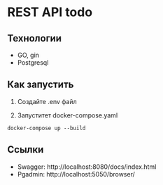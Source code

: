 # REST API todo 
## Технологии 
- GO, gin 
- Postgresql 

## Как запустить
1. Создайте .env файл 

2. Запуститет docker-compose.yaml
``` 
docker-compose up --build
```

## Ссылки
- Swagger: http://localhost:8080/docs/index.html
- Pgadmin: http://localhost:5050/browser/
